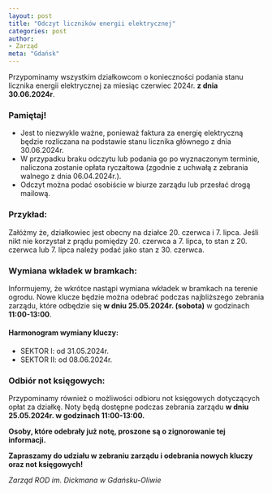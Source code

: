 ```yaml
---
layout: post
title: "Odczyt liczników energii elektrycznej"
categories: post
author:
- Zarząd
meta: "Gdańsk"
---
```

Przypominamy wszystkim działkowcom o konieczności podania stanu licznika energii elektrycznej za miesiąc czerwiec 2024r. **z dnia 30.06.2024r**.

### Pamiętaj!
* Jest to niezwykle ważne, ponieważ faktura za energię elektryczną będzie rozliczana na podstawie stanu licznika głównego z dnia 30.06.2024r.
* W przypadku braku odczytu lub podania go po wyznaczonym terminie, naliczona zostanie opłata ryczałtowa (zgodnie z uchwałą z zebrania walnego z dnia 06.04.2024r.).
* Odczyt można podać osobiście w biurze zarządu lub przesłać drogą mailową.

### Przykład:

Załóżmy że, działkowiec jest obecny na działce 20. czerwca i 7. lipca. Jeśli nikt nie korzystał z prądu pomiędzy 20. czerwca a 7. lipca, to stan z 20. czerwca lub 7. lipca należy podać jako stan z 30. czerwca.

### Wymiana wkładek w bramkach:

Informujemy, że wkrótce nastąpi wymiana wkładek w bramkach na terenie ogrodu. Nowe klucze będzie można odebrać podczas najbliższego zebrania zarządu, które odbędzie się **w dniu 25.05.2024r. (sobota)** w godzinach **11:00-13:00**.

#### Harmonogram wymiany kluczy:

* SEKTOR I: od 31.05.2024r.
* SEKTOR II: od 08.06.2024r.

### Odbiór not księgowych:

Przypominamy również o możliwości odbioru not księgowych dotyczących opłat za działkę. Noty będą dostępne podczas zebrania zarządu **w dniu 25.05.2024r. w godzinach 11:00-13:00.**

**Osoby, które odebrały już notę, proszone są o zignorowanie tej informacji.**

**Zapraszamy do udziału w zebraniu zarządu i odebrania nowych kluczy oraz not księgowych!**

*Zarząd ROD im. Dickmana w Gdańsku-Oliwie*
